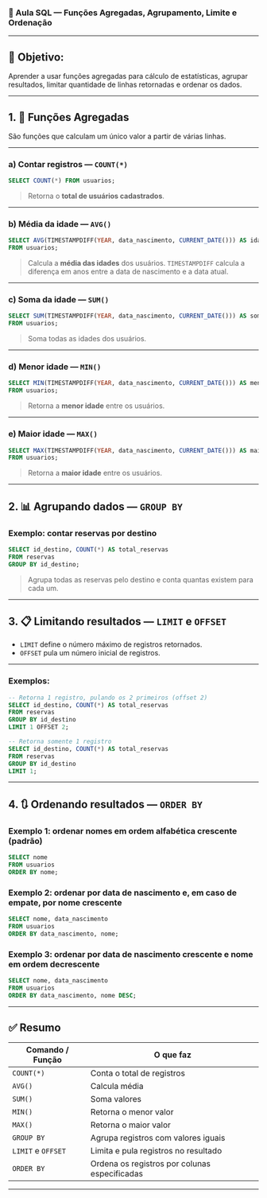 ### 📘 Aula SQL — Funções Agregadas, Agrupamento, Limite e Ordenação

---

## 🎯 Objetivo:

Aprender a usar funções agregadas para cálculo de estatísticas, agrupar resultados, limitar quantidade de linhas retornadas e ordenar os dados.

---

## 1. 🔢 **Funções Agregadas**

São funções que calculam um único valor a partir de várias linhas.

---

### a) Contar registros — `COUNT(*)`

```sql
SELECT COUNT(*) FROM usuarios;
```

> Retorna o **total de usuários cadastrados**.

---

### b) Média da idade — `AVG()`

```sql
SELECT AVG(TIMESTAMPDIFF(YEAR, data_nascimento, CURRENT_DATE())) AS idade
FROM usuarios;
```

> Calcula a **média das idades** dos usuários.
> `TIMESTAMPDIFF` calcula a diferença em anos entre a data de nascimento e a data atual.

---

### c) Soma da idade — `SUM()`

```sql
SELECT SUM(TIMESTAMPDIFF(YEAR, data_nascimento, CURRENT_DATE())) AS soma_idades
FROM usuarios;
```

> Soma todas as idades dos usuários.

---

### d) Menor idade — `MIN()`

```sql
SELECT MIN(TIMESTAMPDIFF(YEAR, data_nascimento, CURRENT_DATE())) AS menor_idade
FROM usuarios;
```

> Retorna a **menor idade** entre os usuários.

---

### e) Maior idade — `MAX()`

```sql
SELECT MAX(TIMESTAMPDIFF(YEAR, data_nascimento, CURRENT_DATE())) AS maior_idade
FROM usuarios;
```

> Retorna a **maior idade** entre os usuários.

---

## 2. 📊 **Agrupando dados — `GROUP BY`**

### Exemplo: contar reservas por destino

```sql
SELECT id_destino, COUNT(*) AS total_reservas
FROM reservas
GROUP BY id_destino;
```

> Agrupa todas as reservas pelo destino e conta quantas existem para cada um.

---

## 3. 📋 **Limitando resultados — `LIMIT` e `OFFSET`**

* `LIMIT` define o número máximo de registros retornados.
* `OFFSET` pula um número inicial de registros.

---

### Exemplos:

```sql
-- Retorna 1 registro, pulando os 2 primeiros (offset 2)
SELECT id_destino, COUNT(*) AS total_reservas
FROM reservas
GROUP BY id_destino
LIMIT 1 OFFSET 2;

-- Retorna somente 1 registro
SELECT id_destino, COUNT(*) AS total_reservas
FROM reservas
GROUP BY id_destino
LIMIT 1;
```

---

## 4. 🔃 **Ordenando resultados — `ORDER BY`**

### Exemplo 1: ordenar nomes em ordem alfabética crescente (padrão)

```sql
SELECT nome
FROM usuarios
ORDER BY nome;
```

### Exemplo 2: ordenar por data de nascimento e, em caso de empate, por nome crescente

```sql
SELECT nome, data_nascimento
FROM usuarios
ORDER BY data_nascimento, nome;
```

### Exemplo 3: ordenar por data de nascimento crescente e nome em ordem decrescente

```sql
SELECT nome, data_nascimento
FROM usuarios
ORDER BY data_nascimento, nome DESC;
```

---

## ✅ Resumo

| Comando / Função   | O que faz                                     |
| ------------------ | --------------------------------------------- |
| `COUNT(*)`         | Conta o total de registros                    |
| `AVG()`            | Calcula média                                 |
| `SUM()`            | Soma valores                                  |
| `MIN()`            | Retorna o menor valor                         |
| `MAX()`            | Retorna o maior valor                         |
| `GROUP BY`         | Agrupa registros com valores iguais           |
| `LIMIT` e `OFFSET` | Limita e pula registros no resultado          |
| `ORDER BY`         | Ordena os registros por colunas especificadas |

---
